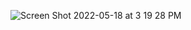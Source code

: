 ![Screen Shot 2022-05-18 at 3 19 28 PM](https://user-images.githubusercontent.com/98759023/169148644-57a9f65f-692a-4fbd-9260-eede97a3c5b2.png)

